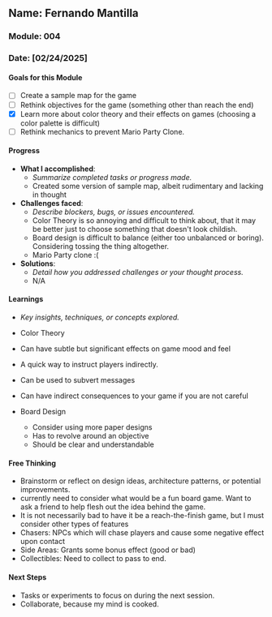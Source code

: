 <!-- Markdown Docs: https://docs.github.com/en/get-started/writing-on-github/getting-started-with-writing-and-formatting-on-github/basic-writing-and-formatting-syntax -->
## Name: Fernando Mantilla
### Module: 004

<!-- Repeat the below as needed-->
### Date: [02/24/2025]

#### Goals for this Module
<!-- Example Template (include the brackets to make a checklist, fill them in as appropriate
- [ ] Goal 1
- [ ] Goal 2
- [ ] Goal 3
-->
- [ ] Create a sample map for the game
- [ ] Rethink objectives for the game (something other than reach the end)
- [x] Learn more about color theory and their effects on games (choosing a color palette is difficult)
- [ ] Rethink mechanics to prevent Mario Party Clone.

#### Progress
- **What I accomplished**:
  - *Summarize completed tasks or progress made.*
  -  Created some version of sample map, albeit rudimentary and lacking in thought
- **Challenges faced**:
  - *Describe blockers, bugs, or issues encountered.*
  -  Color Theory is so annoying and difficult to think about, that it may be better just to choose something that doesn't look childish.
  -  Board design is difficult to balance (either too unbalanced or boring). Considering tossing the thing altogether.
  -  Mario Party clone :(
- **Solutions**:
  - *Detail how you addressed challenges or your thought process.*
  - N/A

#### Learnings
- *Key insights, techniques, or concepts explored.*
-  Color Theory
  - Can have subtle but significant effects on game mood and feel
  - A quick way to instruct players indirectly.
  - Can be used to subvert messages
  - Can have indirect consequences to your game if you are not careful

- Board Design
  - Consider using more paper designs
  - Has to revolve around an objective
  - Should be clear and understandable


#### Free Thinking
- Brainstorm or reflect on design ideas, architecture patterns, or potential improvements.
-  currently need to consider what would be a fun board game. Want to ask a friend to help flesh out the idea behind the game.
-  It is not necessarily bad to have it be a reach-the-finish game, but I must consider other types of features
  - Chasers: NPCs which will chase players and cause some negative effect upon contact
  - Side Areas: Grants some bonus effect (good or bad)
  - Collectibles: Need to collect to pass to end.

#### Next Steps
- Tasks or experiments to focus on during the next session.
-  Collaborate, because my mind is cooked.
